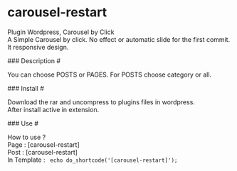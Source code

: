 # carousel-restart
<p>Plugin Wordpress, Carousel by Click <br>
A Simple Carousel by click. No effect or automatic slide for the first commit. It responsive design.</p>
### Description #
<p>You can choose POSTS or PAGES. For POSTS choose category or all.</p>
### Install #
<p>Download the rar and uncompress to plugins files in wordpress.<br>After install active in extension.</p>
### Use #
<p>How to use ? <br>
Page : [carousel-restart]<br>
Post : [carousel-restart]<br>
In Template : <code> echo do_shortcode('[carousel-restart]'); </code></p>


